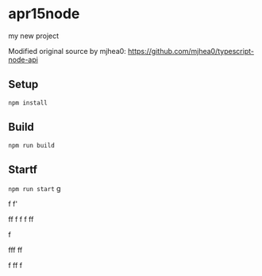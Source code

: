 # apr15node

my new project

Modified original source by mjhea0: https://github.com/mjhea0/typescript-node-api

## Setup

`npm install`

## Build



`npm run build`

## Startf




  









`npm run start`
g



f
f'


ff
f
f
f
ff  


f


fff
ff








f
ff
f
